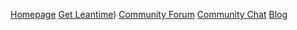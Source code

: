 [Homepage](https://leantime.io/)
[Get Leantime](https://leantime.io/download/))
[Community Forum](https://community.leantime.io)
[Community Chat](https://discord.gg/4zMzJtAq9z)
[Blog](https://leantime.io/blog/)
